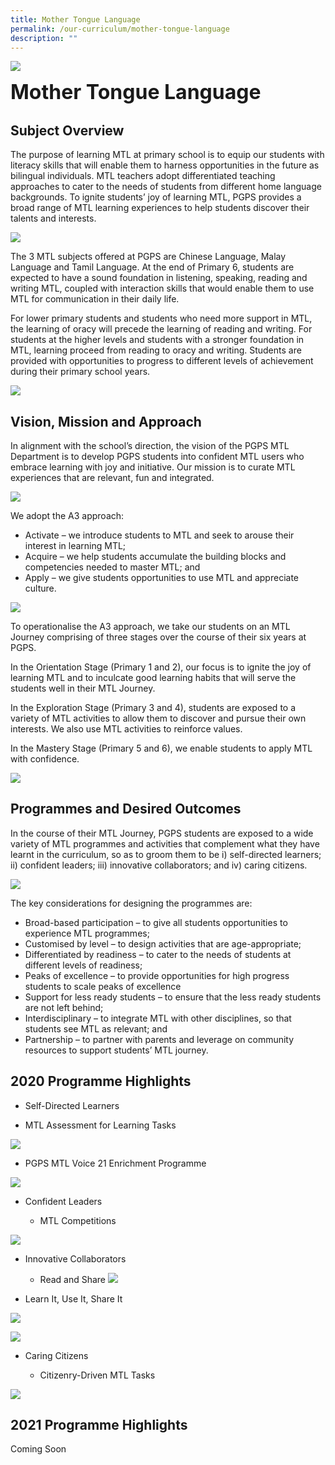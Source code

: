 ```yaml
---
title: Mother Tongue Language
permalink: /our-curriculum/mother-tongue-language
description: ""
---
```

![](/images/sub-banner.jpg)

**<font size=6>Mother Tongue Language</font>**

Subject Overview
----------------

The purpose of learning MTL at primary school is to equip our students with literacy skills that will enable them to harness opportunities in the future as bilingual individuals. MTL teachers adopt differentiated teaching approaches to cater to the needs of students from different home language backgrounds. To ignite students’ joy of learning MTL, PGPS provides a broad range of MTL learning experiences to help students discover their talents and interests.

![](/images/Our%20Curriculum/MTL%201.jpg)

The 3 MTL subjects offered at PGPS are Chinese Language, Malay Language and Tamil Language. At the end of Primary 6, students are expected to have a sound foundation in listening, speaking, reading and writing MTL, coupled with interaction skills that would enable them to use MTL for communication in their daily life.

  

For lower primary students and students who need more support in MTL, the learning of oracy will precede the learning of reading and writing. For students at the higher levels and students with a stronger foundation in MTL, learning proceed from reading to oracy and writing. Students are provided with opportunities to progress to different levels of achievement during their primary school years.

![](/images/Our%20Curriculum/MTL%202.jpg)

Vision, Mission and Approach
----------------------------

In alignment with the school’s direction, the vision of the PGPS MTL Department is to develop PGPS students into confident MTL users who embrace learning with joy and initiative. Our mission is to curate MTL experiences that are relevant, fun and integrated.


![](/images/Our%20Curriculum/MTL%203.png)

We adopt the A3 approach:

*   Activate – we introduce students to MTL and seek to arouse their interest in learning MTL;
*   Acquire – we help students accumulate the building blocks and competencies needed to master MTL; and
*   Apply – we give students opportunities to use MTL and appreciate culture.

![](/images/Our%20Curriculum/MTL%204.png)

To operationalise the A3 approach, we take our students on an MTL Journey comprising of three stages over the course of their six years at PGPS.

  

In the Orientation Stage (Primary 1 and 2), our focus is to ignite the joy of learning MTL and to inculcate good learning habits that will serve the students well in their MTL Journey.

  

In the Exploration Stage (Primary 3 and 4), students are exposed to a variety of MTL activities to allow them to discover and pursue their own interests. We also use MTL activities to reinforce values.

  

In the Mastery Stage (Primary 5 and 6), we enable students to apply MTL with confidence.

![](/images/Our%20Curriculum/MTL%205.png)

Programmes and Desired Outcomes
-------------------------------

In the course of their MTL Journey, PGPS students are exposed to a wide variety of MTL programmes and activities that complement what they have learnt in the curriculum, so as to groom them to be i) self-directed learners; ii) confident leaders; iii) innovative collaborators; and iv) caring citizens.

![](/images/Our%20Curriculum/MTL%206.png)

The key considerations for designing the programmes are:

*   Broad-based participation – to give all students opportunities to experience MTL programmes;
*   Customised by level – to design activities that are age-appropriate;
*   Differentiated by readiness – to cater to the needs of students at different levels of readiness;
*   Peaks of excellence – to provide opportunities for high progress students to scale peaks of excellence
*   Support for less ready students – to ensure that the less ready students are not left behind;
*   Interdisciplinary – to integrate MTL with other disciplines, so that students see MTL as relevant; and
*   Partnership – to partner with parents and leverage on community resources to support students’ MTL journey.

2020 Programme Highlights
-------------------------

*   Self-Directed Learners

*   MTL Assessment for Learning Tasks

![](/images/Our%20Curriculum/MTL%207.png)

*   PGPS MTL Voice 21 Enrichment Programme

![](/images/Our%20Curriculum/MTL%208.png)

*   Confident Leaders

    *   MTL Competitions

![](/images/Our%20Curriculum/MTL%209.png)

*   Innovative Collaborators

    *   Read and Share
 ![](/images/Our%20Curriculum/MTL%2010.png)
	 
*    Learn It, Use It, Share It


 ![](/images/Our%20Curriculum/MTL%2011.png)

 ![](/images/Our%20Curriculum/MTL%2012.png)


*   Caring Citizens

     *   Citizenry-Driven MTL Tasks

 ![](/images/Our%20Curriculum/MTL%2013.png)

2021 Programme Highlights
-------------------------

Coming Soon